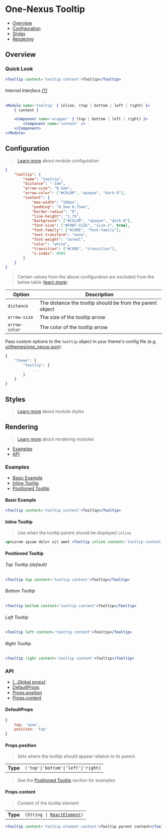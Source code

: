 # One-Nexus Tooltip

* [Overview](#overview)
* [Configuration](#configuration)
* [Styles](#styles)
* [Rendering](#rendering)

## Overview

### Quick Look

```jsx
<Tooltip content='tooltip content'>Tooltip</Tooltip>
```

###### Internal Interface [[?]](#TODO)

```jsx
<Module name='tooltip' { inline, (top | bottom | left | right) }>
    { content }

    <Component name='wrapper' { (top | bottom | left | right) }>
        <Component name='content' />
    </Component>
</Module>
```

## Configuration

> [Learn more](https://github.com/esr360/One-Nexus/wiki/Module-Configuration) about module configutation

```json
{
    "tooltip": {
        "name": "tooltip",
        "distance": "-1em",
        "arrow-size": "0.5em",
        "arrow-color": ["#COLOR", "opaque", "dark-8"],
        "content": {
            "max-width": "500px",
            "padding": "0.5em 0.75em",
            "border-radius": "0",
            "line-height": "1.75",
            "background": ["#COLOR", "opaque", "dark-8"],
            "font-size": ["#FONT-SIZE", "size-2", true],
            "font-family": ["#CORE", "font-family"],
            "text-transform": "none",
            "font-weight": "normal",
            "color": "white",
            "transition": ["#CORE", "transition"],
            "z-index": 9999
        }
    }
}
```

> Certain values from the above configuration are excluded from the below table ([learn more](https://github.com/esr360/One-Nexus/tree/master/src/ui/modules#documenting-configuration-properties))

<table class="table">
    <thead>
        <tr>
            <th>Option</th>
            <th>Description</th>
        </tr>
    </thead>
    <tbody>
        <tr>
            <td><code>distance</code></td>
            <td>The distance the tooltip should be from the parent object</td>
        </tr>
        <tr>
            <td><code>arrow-size</code></td>
            <td>The size of the tooltip arrow</td>
        </tr>
        <tr>
            <td><code>arrow-color</code></td>
            <td>The color of the tooltip arrow</td>
        </tr>
    </tbody>
</table>

Pass custom options to the `tooltip` object in your theme's config file (e.g. [ui/themes/one_nexus.json](../../../themes/one_nexus.json)):

```js
{
    "theme": {
        "tooltip": {
            ...
        }
    }
}
```

## Styles

> [Learn more](https://github.com/esr360/One-Nexus/wiki/Styling-a-module) about module styles

## Rendering

> [Learn more](https://github.com/esr360/One-Nexus/wiki/Rendering-a-module) about rendering modules

* [Examples](#examples)
* [API](#api)

### Examples

* [Basic Example](#basic-example)
* [Inline Tooltip](#inline-tooltip)
* [Positioned Tooltip](#positioned-tooltip)

#### Basic Example

```jsx
<Tooltip content='tooltip content'>Tooltip</Tooltip>
```

#### Inline Tooltip

> Use when the tooltip parent should be displayed `inline`

```jsx
<p>Lorem ipsum dolor sit amet <Tooltip inline content='tooltip content'>Tooltip</Tooltip>.</p>
```

#### Positioned Tooltip

###### Top Tooltip (default)

```jsx
<Tooltip top content='tooltip content'>Tooltip</Tooltip>
```

###### Bottom Tooltip

```jsx
<Tooltip bottom content='tooltip content'>Tooltip</Tooltip>
```

###### Left Tooltip

```jsx
<Tooltip left content='tooltip content'>Tooltip</Tooltip>
```

###### Right Tooltip

```jsx
<Tooltip right content='tooltip content'>Tooltip</Tooltip>
```

### API

* [[...Global props]](https://github.com/esr360/One-Nexus/wiki/Rendering-a-module#global-props)
* [DefaultProps](#defaultprops)
* [Props.position](#propsposition)
* [Props.content](#propscontent)

#### DefaultProps

```js
{
    tag: 'span',
    position: 'top'
}
```

#### Props.position

> Sets where the tooltip should appear relative to its parent

<table>
    <tr>
        <td><b>Type</b></td>
        <td><code>('top'|'bottom'|'left'|'right)</code></td>
    </tr>
</table>

> See the [Positioned Tooltip](#positioned-tooltip) section for examples

#### Props.content

> Content of the tooltip element

<table>
    <tr>
        <td><b>Type</b></td>
        <td><code>(String | <a href="https://reactjs.org/docs/glossary.html#elements">ReactElement</a>)</code></td>
    </tr>
</table>

```jsx
<Tooltip content='tooltip element content'>Tooltip parent content</Tooltip>
```